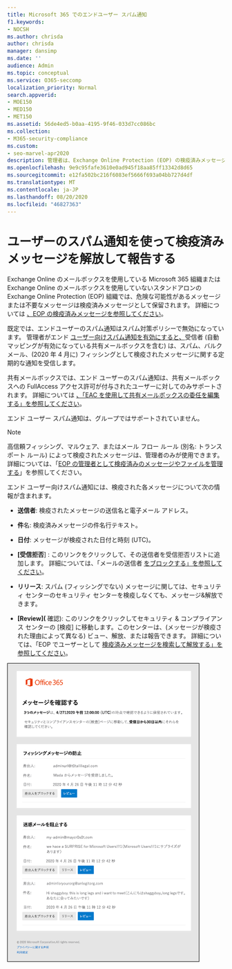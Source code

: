 ```yaml
---
title: Microsoft 365 でのエンドユーザー スパム通知
f1.keywords:
- NOCSH
ms.author: chrisda
author: chrisda
manager: dansimp
ms.date: ''
audience: Admin
ms.topic: conceptual
ms.service: O365-seccomp
localization_priority: Normal
search.appverid:
- MOE150
- MED150
- MET150
ms.assetid: 56de4ed5-b0aa-4195-9f46-033d7cc086bc
ms.collection:
- M365-security-compliance
ms.custom:
- seo-marvel-apr2020
description: 管理者は、Exchange Online Protection (EOP) の検疫済みメッセージに対するエンドユーザー スパム通知について学習できます。
ms.openlocfilehash: 9e9c95fafe3610e0ad945f18aa85ff13342d8d65
ms.sourcegitcommit: e12fa502bc216f6083ef5666f693a04bb727d4df
ms.translationtype: MT
ms.contentlocale: ja-JP
ms.lasthandoff: 08/20/2020
ms.locfileid: "46827363"
---
```

# <a name="use-user-spam-notifications-to-release-and-report-quarantined-messages"></a>ユーザーのスパム通知を使って検疫済みメッセージを解放して報告する

Exchange Online のメールボックスを使用している Microsoft 365 組織または Exchange Online のメールボックスを使用していないスタンドアロンの Exchange Online Protection (EOP) 組織では、危険な可能性があるメッセージまたは不要なメッセージは検疫済みメッセージとして保留されます。 詳細については [、EOP の検疫済みメッセージを参照してください](quarantine-email-messages.md)。

既定では、エンドユーザーのスパム通知はスパム対策ポリシーで無効になっています。 管理者がエンド [ユーザー向けスパム通知を有効にすると、](configure-your-spam-filter-policies.md#configure-end-user-spam-notifications)受信者 (自動マッピングが有効になっている共有メールボックスを含む) は、スパム、バルク メール、(2020 年 4 月に) フィッシングとして検疫されたメッセージに関する定期的な通知を受信します。

共有メールボックスでは、エンド ユーザーのスパム通知は、共有メールボックスへの FullAccess アクセス許可が付与されたユーザーに対してのみサポートされます。 詳細については [、「EAC を使用して共有メールボックスの委任を編集する」を参照してください](https://docs.microsoft.com/Exchange/collaboration-exo/shared-mailboxes#use-the-eac-to-edit-shared-mailbox-delegation)。

エンド ユーザー スパム通知は、グループではサポートされていません。

> [!NOTE]
> 高信頼フィッシング、マルウェア、またはメール フロー ルール (別名: トランスポート ルール) によって検疫されたメッセージは、管理者のみが使用できます。 詳細については、「[EOP の管理者として検疫済みのメッセージやファイルを管理する](manage-quarantined-messages-and-files.md)」を参照してください。

エンド ユーザー向けスパム通知には、検疫された各メッセージについて次の情報が含まれます。

- **送信者**: 検疫されたメッセージの送信名と電子メール アドレス。

- **件**名: 検疫済みメッセージの件名行テキスト。

- **日付**: メッセージが検疫された日付と時刻 (UTC)。

- **[受信拒否**] : このリンクをクリックして、その送信者を受信拒否リストに追加します。 詳細については、「メールの送信者 [をブロックする」を参照してください](https://support.microsoft.com/office/b29fd867-cac9-40d8-aed1-659e06a706e4)。

- **リリース**: スパム (フィッシングでない) メッセージに関しては、セキュリティ センターのセキュリティ センターを検疫しなくても、メッセージ&解放できます。

- **[Review](** 確認): このリンクをクリックしてセキュリティ & コンプライアンス センターの [検疫] に移動します。このセンターは、(メッセージが検疫された理由によって異なる) ビュー、解放、または報告できます。 詳細については、「EOP でユーザーとして [検疫済みメッセージを検索して解放する」を参照してください](find-and-release-quarantined-messages-as-a-user.md)。

![エンド ユーザー向けスパム通知の例](../../media/end-user-spam-notification.png)
